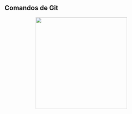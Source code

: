 ## Comandos de Git

<p align="center">
<img  height="auto" width="300" src="https://github.com/alexliqu09/GitCourse/blob/main/src/comandosgit.png"/>

</p align="center">